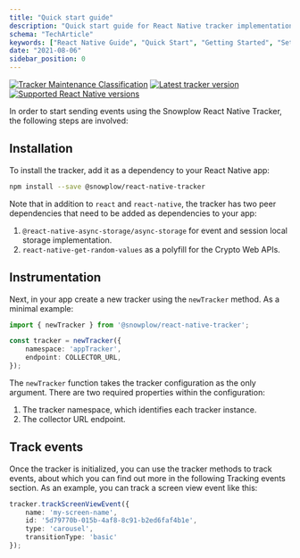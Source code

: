```yaml
---
title: "Quick start guide"
description: "Quick start guide for React Native tracker implementation in mobile applications."
schema: "TechArticle"
keywords: ["React Native Guide", "Quick Start", "Getting Started", "Setup Guide", "Installation Guide", "Mobile Setup"]
date: "2021-08-06"
sidebar_position: 0
---
```


[![Tracker Maintenance Classification](https://img.shields.io/static/v1?style=flat&label=Snowplow&message=Actively%20Maintained&color=6638b8&labelColor=9ba0aa&logo=data:image/png;base64,iVBORw0KGgoAAAANSUhEUgAAABAAAAAQCAMAAAAoLQ9TAAAAeFBMVEVMaXGXANeYANeXANZbAJmXANeUANSQAM+XANeMAMpaAJhZAJeZANiXANaXANaOAM2WANVnAKWXANZ9ALtmAKVaAJmXANZaAJlXAJZdAJxaAJlZAJdbAJlbAJmQAM+UANKZANhhAJ+EAL+BAL9oAKZnAKVjAKF1ALNBd8J1AAAAKHRSTlMAa1hWXyteBTQJIEwRgUh2JjJon21wcBgNfmc+JlOBQjwezWF2l5dXzkW3/wAAAHpJREFUeNokhQOCA1EAxTL85hi7dXv/E5YPCYBq5DeN4pcqV1XbtW/xTVMIMAZE0cBHEaZhBmIQwCFofeprPUHqjmD/+7peztd62dWQRkvrQayXkn01f/gWp2CrxfjY7rcZ5V7DEMDQgmEozFpZqLUYDsNwOqbnMLwPAJEwCopZxKttAAAAAElFTkSuQmCC)](/docs/sources/trackers/tracker-maintenance-classification/index.md)
[![Latest tracker version](https://img.shields.io/npm/v/@snowplow/react-native-tracker)](https://www.npmjs.com/package/@snowplow/react-native-tracker)
[![Supported React Native versions](https://img.shields.io/npm/dependency-version/@snowplow/react-native-tracker/peer/react-native)](https://www.npmjs.com/package/@snowplow/react-native-tracker)

In order to start sending events using the Snowplow React Native Tracker, the following steps are involved:

## Installation

To install the tracker, add it as a dependency to your React Native app:

```bash
npm install --save @snowplow/react-native-tracker
```

Note that in addition to `react` and `react-native`, the tracker has two peer dependencies that need to be added as dependencies to your app:

1. `@react-native-async-storage/async-storage` for event and session local storage implementation.
2. `react-native-get-random-values` as a polyfill for the Crypto Web APIs.

## Instrumentation

Next, in your app create a new tracker using the `newTracker` method. As a minimal example:

```typescript
import { newTracker } from '@snowplow/react-native-tracker';

const tracker = newTracker({
    namespace: 'appTracker',
    endpoint: COLLECTOR_URL,
});
```

The `newTracker` function takes the tracker configuration as the only argument. There are two required properties within the configuration:

1. The tracker namespace, which identifies each tracker instance.
2. The collector URL endpoint.

## Track events

Once the tracker is initialized, you can use the tracker methods to track events, about which you can find out more in the following Tracking events section.
As an example, you can track a screen view event like this:

```ts
tracker.trackScreenViewEvent({
    name: 'my-screen-name',
    id: '5d79770b-015b-4af8-8c91-b2ed6faf4b1e',
    type: 'carousel',
    transitionType: 'basic'
});
```
